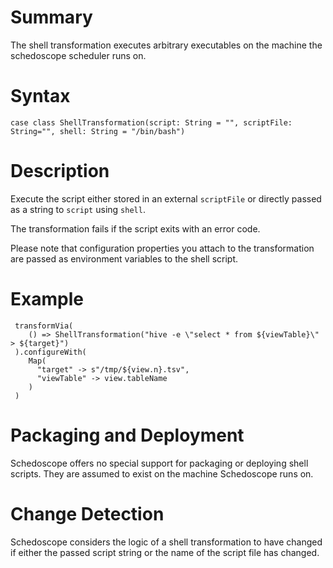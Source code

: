 # Summary

The shell transformation executes arbitrary executables on the machine the schedoscope scheduler runs on.

# Syntax

    case class ShellTransformation(script: String = "", scriptFile: String="", shell: String = "/bin/bash")

# Description

Execute the script either stored in an external `scriptFile` or directly passed as a string to `script` using `shell`.

The transformation fails if the script exits with an error code.

Please note that configuration properties you attach to the transformation are passed as environment variables to the shell script.

# Example

     transformVia(
        () => ShellTransformation("hive -e \"select * from ${viewTable}\" > ${target}")
     ).configureWith(
        Map(
          "target" -> s"/tmp/${view.n}.tsv",
          "viewTable" -> view.tableName
        )
     )  

# Packaging and Deployment

Schedoscope offers no special support for packaging or deploying shell scripts. They are assumed to exist on the machine Schedoscope runs on.

# Change Detection

Schedoscope considers the logic of a shell transformation to have changed if either the passed script string or the name of the script file has changed.